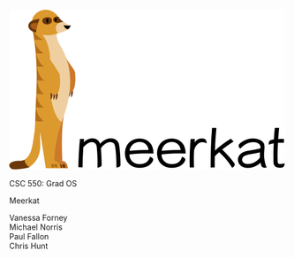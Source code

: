 ![alt tag](logo/meerkat.png)

CSC 550: Grad OS

Meerkat

Vanessa Forney  
Michael Norris  
Paul Fallon  
Chris Hunt  
